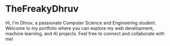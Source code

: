 # TheFreakyDhruv
Hi, I'm Dhruv, a passionate Computer Science and Engineering student. Welcome to my portfolio where you can explore my web development, machine learning, and AI projects. Feel free to connect and collaborate with me!
